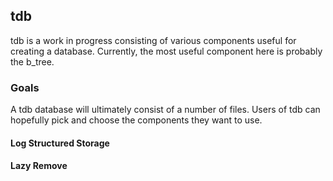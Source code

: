## tdb

tdb is a work in progress consisting of various components useful for creating a database. Currently, the most useful component here is probably the b_tree.

### Goals

A tdb database will ultimately consist of a number of files. Users of tdb can hopefully pick and choose the components they want to use.

#### Log Structured Storage
#### Lazy Remove

